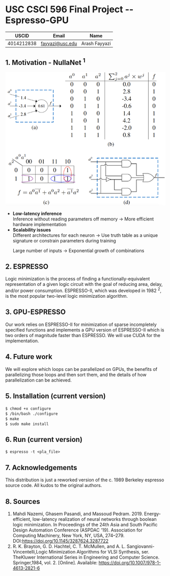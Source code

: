 
#  USC CSCI 596 Final Project -- Espresso-GPU

| USCID      | Email            | Name        |
| ---------- | ---------------- | ----------- |
| 4014212838 |  fayyazi@usc.edu |Arash Fayyazi|


## 1. Motivation - NullaNet <sup>1</sup>
<img src="Images/nullanet.png" style="width:200; height:200;" />

<ul>
<li><b>Low-latency inference</b><br>
Inference without reading parameters off memory &#8594; More efficient hardware implementation</li>

<li><b>Scalability issues</b><br>
Different architectures for each neuron &#8594; Use truth table as a unique signature or constrain parameters during training

Large number of inputs &#8594; Exponential growth of combinations</li>
</ul>


## 2. ESPRESSO
Logic minimization is the process of finding a functionally-equivalent representation of a given logic circuit with the goal of reducing area, delay, and/or power consumption. ESPRESSO-II, which was developed in 1982 <sup>2</sup>, is the most popular two-level logic minimization algorithm.


## 3. GPU-ESPRESSO
Our work relies on ESPRESSO-II for minimization of sparse incompletely specified functions and implements a GPU version of ESPRESSO-II which is two orders of magnitude faster than ESPRESSO. We will use CUDA for the implementation.


## 4. Future work
We will explore which loops can be parallelized on GPUs, the benefits of parallelizing those loops and then sort them, and the details of how parallelization can be achieved.


## 5. Installation (current version)
```
$ chmod +x configure
$ /bin/bash ./configure
$ make
$ sudo make install
```


## 6. Run (current version)
```
$ espresso -t <pla_file>
```


## 7. Acknowledgements

This distribution is just a reworked version of the c. 1989 Berkeley espresso source code. All kudos to the original authors.

## 8. Sources
1. Mahdi Nazemi, Ghasem Pasandi, and Massoud Pedram. 2019. Energy-efficient, low-latency realization of neural networks through boolean logic minimization. In Proceedings of the 24th Asia and South Pacific Design Automation Conference (ASPDAC '19). Association for Computing Machinery, New York, NY, USA, 274–279. DOI:https://doi.org/10.1145/3287624.3287722
2. R. K. Brayton, G. D. Hachtel, C. T. McMullen, and A. L. Sangiovanni-Vincentelli,Logic Minimization Algorithms for VLSI Synthesis, ser. TheKluwer International Series in Engineering and Computer Science. Springer,1984, vol. 2. [Online]. Available: https://doi.org/10.1007/978-1-4613-2821-6



